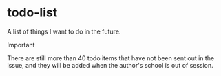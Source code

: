# todo-list
A list of things I want to do in the future.

> [!IMPORTANT]
>
> There are still more than 40 todo items that have not been sent out in the issue, and they will be added when the author's school is out of session.
